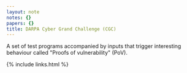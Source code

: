 ```yaml
---
layout: note
notes: {}
papers: {}
title: DARPA Cyber Grand Challenge (CGC)
---
```


A set of test programs accompanied by inputs that trigger interesting behaviour
called "Proofs of vulnerability" (PoV).


{% include links.html %}
